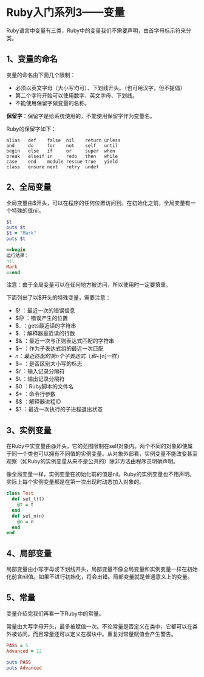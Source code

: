 # Ruby入门系列3——变量 #

Ruby语言中变量有三类，Ruby中的变量我们不需要声明，由首字母标示符来分类。

## 1、变量的命名 ##

变量的命名由下面几个限制：

* 必须以英文字母（大小写均可）、下划线开头。（也可用汉字，但不提倡）
* 第二个字符开始可以使用数字、英文字母、下划线。
* 不能使用保留字做变量的名称。

__保留字__：保留字是给系统使用的，不能使用保留字作为变量名。

Ruby的保留字如下：

	alias   def    false  nil    return unless
	and     do     for    not    self   until
	begin   else   if     or     super  when
	break   elseif in     redo   then   while
	case    end    module rescue true   yield
	class   ensure next   retry  undef  

## 2、全局变量 ##

全局变量由$开头，可以在程序的任何位置访问到。在初始化之前，全局变量有一个特殊的值nil。

```ruby
$t
puts $t
$t = "Mark"
puts $t

==begin
运行结果：
nil
Mark
==end
```

注意：由于全局变量可以在任何地方被访问，所以使用时一定要慎重。

下面列出了以$开头的特殊变量，需要注意：

* $! ：最近一次的错误信息
* $@ ：错误产生的位置
* $_ ：gets最近读的字符串
* $. ：解释器最近读的行数
* $& ：最近一次与正则表达式匹配的字符串
* $~ ：作为子表达式组的最近一次匹配
* $n ：最近匹配的第n个子表达式（和$~[n]一样）
* $= ：是否区别大小写的标志
* $/ ：输入记录分隔符
* $\ ：输出记录分隔符
* $0 ：Ruby脚本的文件名
* $* ：命令行参数
* $$ ：解释器进程ID
* $? ：最近一次执行的子进程退出状态

## 3、实例变量 ##

在Ruby中实变量由@开头，它的范围限制在self对象内。两个不同的对象即使属于同一个类也可以拥有不同值的实例变量。从对象外部看，实例变量不能改变甚至观察（如Ruby的实例变量从来不是公共的）除非方法由程序员明确声明。

像全局变量一样，实例变量在初始化前的值是nil。Ruby的实例变量也不用声明。实际上每个实例变量都是在第一次出现时动态加入对象的。

```ruby
class Test
  def set_t(t)
	@t = t
  end
  def set_n(n)
	@n = n
  end
end
```

## 4、局部变量 ##

局部变量由小写字母或下划线开头，局部变量不像全局变量和实例变量一样在初始化前含nil值。如果不进行初始化，将会出错。局部变量就是普通意义上的变量。

## 5、常量 ##

变量介绍完我们再看一下Ruby中的常量。

常量由大写字母开头，最多被赋值一次。不论常量是否定义在类中，它都可以在类外被访问。而且常量还可以定义在模块中。重复对常量赋值会产生警告。

```ruby
PASS = 5
Advanced = 12

puts PASS
puts Advanced
```